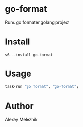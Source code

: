# go-format

Runs go formater golang project

# Install

    s6 --install go-format

# Usage

```raku
task-run "go format", "go-format";
```

# Author

Alexey Melezhik



